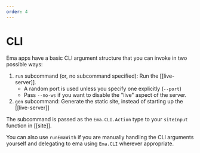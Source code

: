 ```yaml
---
order: 4
---
```

# CLI

Ema apps have a basic CLI argument structure that you can invoke in two possible ways:

1. `run` subcommand (or, no subcommand specified): Run the [[live-server]]. 
    - A random port is used unless you specify one explicitly (`--port`)
    - Pass `--no-ws` if you want to disable the "live" aspect of the server.
2. `gen` subcommand: Generate the static site, instead of starting up the [[live-server]]

The subcommand is passed as the `Ema.CLI.Action` type to your `siteInput` function in [[site]]. 

You can also use `runEmaWith` if you are manually handling the CLI arguments yourself and delegating to ema using `Ema.CLI` wherever appropriate.
